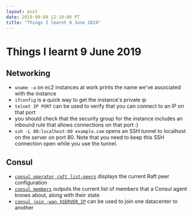 ```yaml
---
layout: post
date: 2019-09-09 12:10:00 PT
title: "Things I learnt 9 June 2019"
---
```


# Things I learnt 9 June 2019
## Networking
* `uname -a` on ec2 instances at work prints the name we've associated with the instance
* `ifconfig` is a quick way to get the instance's private ip
* `telnet IP PORT` can be used to verify that you can connect to an IP on that port
* you should check that the security group for the instance includes an inbound rule that allows connections on that port :) 
* `ssh -L 80:localhost:80 example.com` opens an SSH tunnel to localhost on the server on port 80. Note that you need to keep this SSH connection open while you use the tunnel.

## Consul
* [`consul operator raft list-peers`](https://www.consul.io/docs/commands/operator/raft.html) displays the current Raft peer configuration
* [`consul members`](https://www.consul.io/docs/commands/members.html) outputs the current list of members that a Consul agent knows about, along with their state
* [`consul join -wan $SERVER_IP`](https://learn.hashicorp.com/consul/security-networking/datacenters#join-the-servers) can be used to join one datacenter to another
